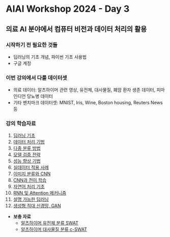 # AIAI Workshop 2024 - Day 3
## 의료 AI 분야에서 컴퓨터 비전과 데이터 처리의 활용

### 시작하기 전 필요한 것들
- 딥러닝의 기초 개념, 파이썬 기초 사용법
- 구글 계정

### 이번 강의에서 다룰 데이터셋
- 의료 데이터: 알츠하이머 관련 영상, 유전체, 대사물질, 폐암 환자 생존 데이터, 피마 인디언 당뇨병 데이터
- 기타 벤치마크 데이터셋: MNIST, Iris, Wine, Boston housing, Reuters News 등

### 강의 학습자료
1. [딥러닝 기초](https://colab.research.google.com/github/taehojo/AIAI-Workshop-2024/blob/master/colab/01-colab.ipynb)
2. [데이터 처리 기법](https://colab.research.google.com/github/taehojo/AIAI-Workshop-2024/blob/master/colab/02-colab.ipynb)
3. [다중 분류 방법](https://colab.research.google.com/github/taehojo/AIAI-Workshop-2024/blob/master/colab/03-colab.ipynb)
4. [모델 검증 전략](https://colab.research.google.com/github/taehojo/AIAI-Workshop-2024/blob/master/colab/04-colab.ipynb)
5. [성능 향상 기법](https://colab.research.google.com/github/taehojo/AIAI-Workshop-2024/blob/master/colab/05-colab.ipynb)
6. [실데이터 적용 사례](https://colab.research.google.com/github/taehojo/AIAI-Workshop-2024/blob/master/colab/06-colab.ipynb)
7. [이미지 분류와 CNN](https://colab.research.google.com/github/taehojo/AIAI-Workshop-2024/blob/master/colab/07-colab.ipynb)
8. [CNN과 전이 학습](https://colab.research.google.com/github/taehojo/AIAI-Workshop-2024/blob/master/colab/08-colab.ipynb)
9. [자연어 처리 기초](https://colab.research.google.com/github/taehojo/AIAI-Workshop-2024/blob/master/colab/09-colab.ipynb)
10. [RNN 및 Attention 메커니즘](https://colab.research.google.com/github/taehojo/AIAI-Workshop-2024/blob/master/colab/10-colab.ipynb)
11. [설명 가능한 딥러닝](https://colab.research.google.com/github/taehojo/AIAI-Workshop-2024/blob/master/colab/11-colab.ipynb)
12. [생성형 적대 신경망, GAN](https://colab.research.google.com/github/taehojo/AIAI-Workshop-2024/blob/master/colab/12-colab.ipynb)


- **보충 자료**
  - [알츠하이머 유전체 분류 SWAT](https://github.com/taehojo/SWAT)
  - [알츠하이머 대사물질 분류 c-SWAT](https://github.com/taehojo/c-SWAT)
